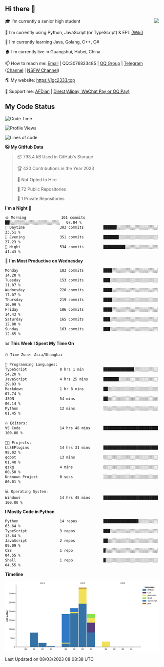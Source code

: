 ## Hi there 👋

<div width="50%">
<img align="right" src="https://readme.lgc2333.top/api?username=lgc2333&show_icons=true" />
</div>

🎓 I’m currently a senior high student

📝 I’m currently using Python, JavaScript (or TypeScript) & EPL [(Wiki)](https://en.wikipedia.org/wiki/Easy_Programming_Language)

📒 I'm currently learning Java, Golang, C++, C#

🏠 I’m currently live in Guangshui, Hubei, China

📫 How to reach me: [Email](mailto:lgc2333@126.com) | QQ:3076823485 | [QQ Group](https://jq.qq.com/?_wv=1027&k=ktwOHdU2) | [Telegram](https://t.me/@lgc2333) ([Channel](https://t.me/stu2333_pd) | [NSFW Channel](https://t.me/stu_collection))

🌎 My website: <https://lgc2333.top>

🤝 Support me: [AFDian](https://afdian.net/@lgc2333) | [Direct(Alipay, WeChat Pay or QQ Pay)](https://s2.loli.net/2022/02/03/MLqe53BjWOAhpcF.png)

## My Code Status

<!--START_SECTION:waka-->
![Code Time](http://img.shields.io/badge/Code%20Time-1%2C085%20hrs%2043%20mins-blue)

![Profile Views](http://img.shields.io/badge/Profile%20Views-8-blue)

![Lines of code](https://img.shields.io/badge/From%20Hello%20World%20I%27ve%20Written-96.2%20thousand%20lines%20of%20code-blue)

**🐱 My GitHub Data** 

> 📦 793.4 kB Used in GitHub's Storage 
 > 
> 🏆 420 Contributions in the Year 2023
 > 
> 🚫 Not Opted to Hire
 > 
> 📜 72 Public Repositories 
 > 
> 🔑 1 Private Repositories 
 > 
**I'm a Night 🦉** 

```text
🌞 Morning                101 commits         ██░░░░░░░░░░░░░░░░░░░░░░░   07.84 % 
🌆 Daytime                303 commits         ██████░░░░░░░░░░░░░░░░░░░   23.51 % 
🌃 Evening                351 commits         ███████░░░░░░░░░░░░░░░░░░   27.23 % 
🌙 Night                  534 commits         ██████████░░░░░░░░░░░░░░░   41.43 % 
```
📅 **I'm Most Productive on Wednesday** 

```text
Monday                   183 commits         ████░░░░░░░░░░░░░░░░░░░░░   14.20 % 
Tuesday                  153 commits         ███░░░░░░░░░░░░░░░░░░░░░░   11.87 % 
Wednesday                220 commits         ████░░░░░░░░░░░░░░░░░░░░░   17.07 % 
Thursday                 219 commits         ████░░░░░░░░░░░░░░░░░░░░░   16.99 % 
Friday                   186 commits         ████░░░░░░░░░░░░░░░░░░░░░   14.43 % 
Saturday                 165 commits         ███░░░░░░░░░░░░░░░░░░░░░░   12.80 % 
Sunday                   163 commits         ███░░░░░░░░░░░░░░░░░░░░░░   12.65 % 
```


📊 **This Week I Spent My Time On** 

```text
🕑︎ Time Zone: Asia/Shanghai

💬 Programming Languages: 
TypeScript               8 hrs 1 min         ██████████████░░░░░░░░░░░   54.20 % 
JavaScript               4 hrs 25 mins       ███████░░░░░░░░░░░░░░░░░░   29.83 % 
Markdown                 1 hr 8 mins         ██░░░░░░░░░░░░░░░░░░░░░░░   07.74 % 
JSON                     54 mins             ██░░░░░░░░░░░░░░░░░░░░░░░   06.14 % 
Python                   12 mins             ░░░░░░░░░░░░░░░░░░░░░░░░░   01.45 % 

🔥 Editors: 
VS Code                  14 hrs 48 mins      █████████████████████████   100.00 % 

🐱‍💻 Projects: 
LLSEPlugins              14 hrs 31 mins      █████████████████████████   98.02 % 
qqbot                    13 mins             ░░░░░░░░░░░░░░░░░░░░░░░░░   01.48 % 
gzkg                     4 mins              ░░░░░░░░░░░░░░░░░░░░░░░░░   00.50 % 
Unknown Project          0 secs              ░░░░░░░░░░░░░░░░░░░░░░░░░   00.01 % 

💻 Operating System: 
Windows                  14 hrs 48 mins      █████████████████████████   100.00 % 
```

**I Mostly Code in Python** 

```text
Python                   14 repos            ████████████████░░░░░░░░░   63.64 % 
TypeScript               3 repos             ███░░░░░░░░░░░░░░░░░░░░░░   13.64 % 
JavaScript               2 repos             ██░░░░░░░░░░░░░░░░░░░░░░░   09.09 % 
CSS                      1 repo              █░░░░░░░░░░░░░░░░░░░░░░░░   04.55 % 
Shell                    1 repo              █░░░░░░░░░░░░░░░░░░░░░░░░   04.55 % 
```



**Timeline**

![Lines of Code chart](https://raw.githubusercontent.com/lgc2333/lgc2333/main/assets/bar_graph.png)


 Last Updated on 08/03/2023 08:08:38 UTC
<!--END_SECTION:waka-->
